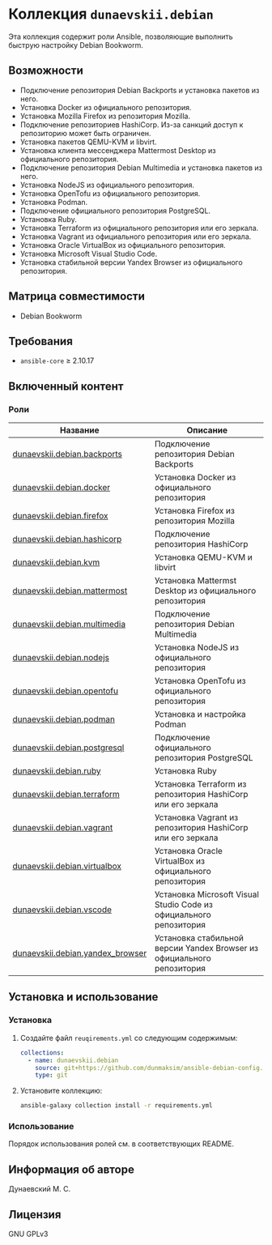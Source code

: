 # Коллекция ``dunaevskii.debian``

Эта коллекция содержит роли Ansible, позволяющие выполнить быструю настройку Debian Bookworm.

## Возможности

* Подключение репозитория Debian Backports и установка пакетов из него.
* Установка Docker из официального репозитория.
* Установка Mozilla Firefox из репозитория Mozilla.
* Подключение репозиториев HashiCorp. Из-за санкций доступ к репозиторию может быть ограничен.
* Установка пакетов QEMU-KVM и libvirt.
* Установка клиента мессенджера Mattermost Desktop из официального репозитория.
* Подключение репозитория Debian Multimedia и установка пакетов из него.
* Установка NodeJS из официального репозитория.
* Установка OpenTofu из официального репозитория.
* Установка Podman.
* Подключение официального репозитория PostgreSQL.
* Установка Ruby.
* Установка Terraform из официального репозитория или его зеркала.
* Установка Vagrant из официального репозитория или его зеркала.
* Установка Oracle VirtualBox из официального репозитория.
* Установка Microsoft Visual Studio Code.
* Установка стабильной версии Yandex Browser из официального репозитория.


## Матрица совместимости

* Debian Bookworm


## Требования

* `ansible-core` ≥ 2.10.17

## Включенный контент

### Роли

| Название                                                     | Описание                                                               |
|--------------------------------------------------------------|------------------------------------------------------------------------|
| [dunaevskii.debian.backports](./roles/backports/README.md)   | Подключение репозитория Debian Backports                               |
| [dunaevskii.debian.docker](./roles/docker/README.md)         | Установка Docker из официального репозитория                           |
| [dunaevskii.debian.firefox](./roles/firefox/README.md)       | Установка Firefox из репозитория Mozilla                               |
| [dunaevskii.debian.hashicorp](./roles/hashicorp/README.md)   | Подключение репозитория HashiCorp                                      |
| [dunaevskii.debian.kvm](./roles/kvm/README.md)               | Установка QEMU-KVM и libvirt                                           |
| [dunaevskii.debian.mattermost](./roles/mattermost/README.md) | Установка Mattermst Desktop из официального репозитория                |
| [dunaevskii.debian.multimedia](./roles/multimedia/README.md) | Подключение репозитория Debian Multimedia                              |
| [dunaevskii.debian.nodejs](./roles/nodejs/README.md)         | Установка NodeJS из официального репозитория                           |
| [dunaevskii.debian.opentofu](./roles/opentofu/README.md)     | Установка OpenTofu из официального репозитория                         |
| [dunaevskii.debian.podman](./roles/podman/README.md)         | Установка и настройка Podman                                           |
| [dunaevskii.debian.postgresql](./roles/postgresql/README.md) | Подключение официального репозитория PostgreSQL                        |
| [dunaevskii.debian.ruby](./roles/ruby/README.md)             | Установка Ruby                                                         |
| [dunaevskii.debian.terraform](./roles/terraform/README.md)   | Установка Terraform из репозитория HashiCorp или его зеркала           |
| [dunaevskii.debian.vagrant](./roles/vagrant/README.md)       | Установка Vagrant из репозитория HashiCorp или его зеркала             |
| [dunaevskii.debian.virtualbox](./roles/virtualbox/README.md) | Установка Oracle VirtualBox из официального репозитория                |
| [dunaevskii.debian.vscode](./roles/vscode/README.md)         | Установка Microsoft Visual Studio Code из официального репозитория     |
| [dunaevskii.debian.yandex_browser](./roles/yandex/README.md) | Установка стабильной версии Yandex Browser из официального репозитория |

## Установка и использование

### Установка

1. Создайте файл `reuqirements.yml` со следующим содержимым:

    ```yaml
    collections:
      - name: dunaevskii.debian
        source: git+https://github.com/dunmaksim/ansible-debian-config.git
        type: git
    ```

1. Установите коллекцию:

    ```bash
    ansible-galaxy collection install -r requirements.yml
    ```

### Использование

Порядок использования ролей см. в соответствующих README.

## Информация об авторе

Дунаевский М. С.

## Лицензия

GNU GPLv3
